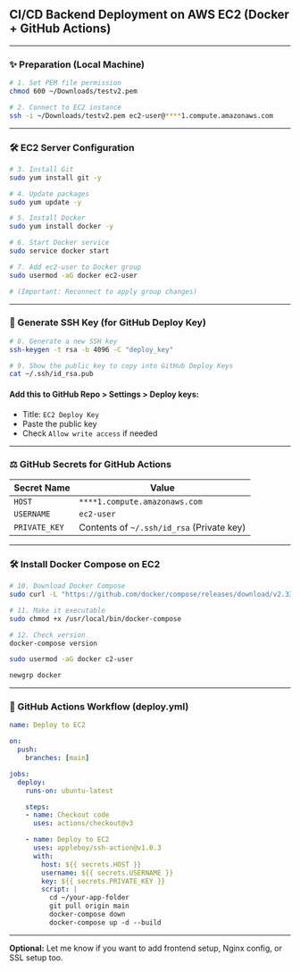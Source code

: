 ## CI/CD Backend Deployment on AWS EC2 (Docker + GitHub Actions)

---

### ✨ Preparation (Local Machine)

```bash
# 1. Set PEM file permission
chmod 600 ~/Downloads/testv2.pem

# 2. Connect to EC2 instance
ssh -i ~/Downloads/testv2.pem ec2-user@****1.compute.amazonaws.com
```

---

### 🛠️ EC2 Server Configuration

```bash
# 3. Install Git
sudo yum install git -y

# 4. Update packages
sudo yum update -y

# 5. Install Docker
sudo yum install docker -y

# 6. Start Docker service
sudo service docker start

# 7. Add ec2-user to Docker group
sudo usermod -aG docker ec2-user

# (Important: Reconnect to apply group changes)
```

---

### 🔐 Generate SSH Key (for GitHub Deploy Key)

```bash
# 8. Generate a new SSH key
ssh-keygen -t rsa -b 4096 -C "deploy_key"

# 9. Show the public key to copy into GitHub Deploy Keys
cat ~/.ssh/id_rsa.pub
```

#### Add this to GitHub Repo > Settings > Deploy keys:
- Title: `EC2 Deploy Key`
- Paste the public key
- Check `Allow write access` if needed

---

### ⚖️ GitHub Secrets for GitHub Actions

| Secret Name    | Value                                             |
|----------------|---------------------------------------------------|
| `HOST`         | `****1.compute.amazonaws.com` |
| `USERNAME`     | `ec2-user`                                       |
| `PRIVATE_KEY`  | Contents of `~/.ssh/id_rsa` (Private key)         |

---

### 🛠️ Install Docker Compose on EC2

```bash
# 10. Download Docker Compose
sudo curl -L "https://github.com/docker/compose/releases/download/v2.33.1/docker-compose-$(uname -s)-$(uname -m)" -o /usr/local/bin/docker-compose

# 11. Make it executable
sudo chmod +x /usr/local/bin/docker-compose

# 12. Check version
docker-compose version

sudo usermod -aG docker c2-user

newgrp docker

```

---

### 🧰 GitHub Actions Workflow (deploy.yml)

```yaml
name: Deploy to EC2

on:
  push:
    branches: [main]

jobs:
  deploy:
    runs-on: ubuntu-latest

    steps:
    - name: Checkout code
      uses: actions/checkout@v3

    - name: Deploy to EC2
      uses: appleboy/ssh-action@v1.0.3
      with:
        host: ${{ secrets.HOST }}
        username: ${{ secrets.USERNAME }}
        key: ${{ secrets.PRIVATE_KEY }}
        script: |
          cd ~/your-app-folder
          git pull origin main
          docker-compose down
          docker-compose up -d --build
```

---

**Optional:** Let me know if you want to add frontend setup, Nginx config, or SSL setup too.


